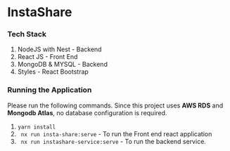 # InstaShare

### Tech Stack
1. NodeJS with Nest - Backend
2. React JS - Front End
3. MongoDB & MYSQL - Backend
4. Styles - React Bootstrap

### Running the Application

Please run the following commands. Since this project uses **AWS RDS** and **Mongodb Atlas**, no database configuration is required.

1. ``` yarn install ```
2. ``` nx run insta-share:serve``` - To run the Front end react application
3. ``` nx run instashare-service:serve``` - To run the backend service.


